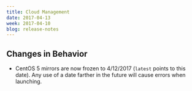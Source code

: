 ```yaml
---
title: Cloud Management
date: 2017-04-13
week: 2017-04-10
blog: release-notes
---
```


## Changes in Behavior

* CentOS 5 mirrors are now frozen to 4/12/2017 (`latest` points to this date). Any use of a date farther in the future will cause errors when launching.
